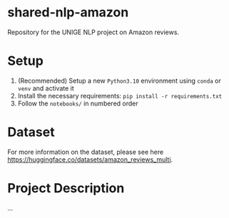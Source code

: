 # shared-nlp-amazon
Repository for the UNIGE NLP project on Amazon reviews.

# Setup
1. (Recommended) Setup a new `Python3.10` environment using `conda` or `venv` and activate it
2. Install the necessary requirements: `pip install -r requirements.txt`
3. Follow the `notebooks/` in numbered order

# Dataset
For more information on the dataset, please see here https://huggingface.co/datasets/amazon_reviews_multi.

# Project Description
...
